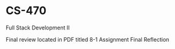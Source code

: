 # CS-470
Full Stack Development II

Final review located in PDF titled 8-1 Assignment Final Reflection
